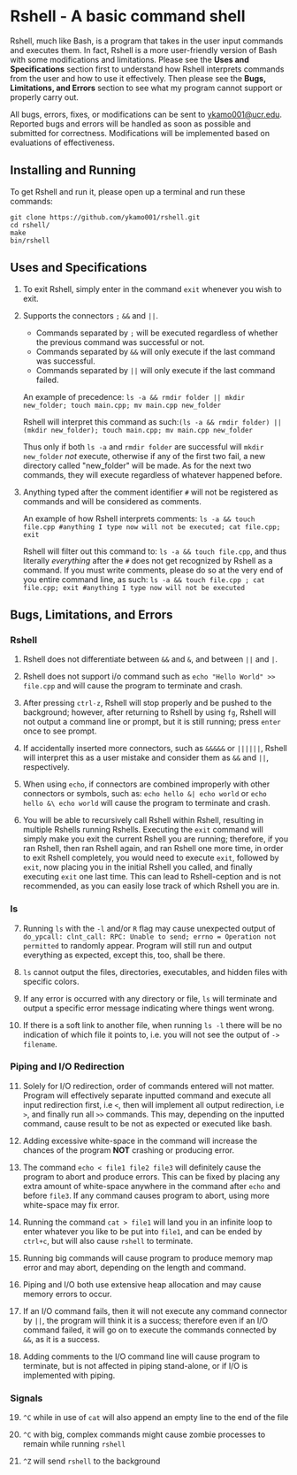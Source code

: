 # Rshell - A basic command shell
Rshell, much like Bash, is a program that takes in the user input commands and executes them.
In fact, Rshell is a more user-friendly version of Bash with some modifications and limitations.
Please see the **Uses and Specifications** section first to understand how Rshell interprets commands
from the user and how to use it effectively. Then please see the **Bugs, Limitations, and Errors** section
to see what my program cannot support or properly carry out.

All bugs, errors, fixes, or modifications can be sent to ykamo001@ucr.edu.
Reported bugs and errors will be handled as soon as possible and submitted for correctness.
Modifications will be implemented based on evaluations of effectiveness.

## Installing and Running
To get Rshell and run it, please open up a terminal and run these commands:
```
git clone https://github.com/ykamo001/rshell.git
cd rshell/
make
bin/rshell
```

## Uses and Specifications
1. To exit Rshell, simply enter in the command `exit` whenever you wish to exit.

2. Supports the connectors `;` `&&` and `||`.
	* Commands separated by `;` will be executed regardless of whether the previous command was successful or not.
	* Commands separated by `&&` will only execute if the last command was successful.
	* Commands separated by `||` will only execute if the last command failed.

	An example of precedence: `ls -a && rmdir folder || mkdir new_folder; touch main.cpp; mv main.cpp new_folder`

	Rshell will interpret this command as such:`(ls -a && rmdir folder) || (mkdir new_folder); touch main.cpp; mv main.cpp new_folder`
	
	Thus only if both `ls -a` and `rmdir folder` are successful will `mkdir new_folder` _not_ execute, otherwise if
	any of the first two fail, a new directory called "new_folder" will be made. As for the next two commands, 
	they will execute regardless of whatever happened before.

3. Anything typed after the comment identifier `#` will not be registered as commands and will be considered as comments.
	
	An example of how Rshell interprets comments: `ls -a && touch file.cpp #anything I type now will not be executed; cat file.cpp; exit`
	
	Rshell will filter out this command to: `ls -a && touch file.cpp`, and thus literally _everything_ after the `#` does not
	get recognized by Rshell as a command. 
	If you must write comments, please do so at the very end of you entire command line, as such:
	`ls -a && touch file.cpp ; cat file.cpp; exit #anything I type now will not be executed`

## Bugs, Limitations, and Errors
### Rshell
1. Rshell does not differentiate between `&&` and `&`, and between `||` and `|`.

2. Rshell  does not support i/o command such as `echo "Hello World" >> file.cpp` and will cause the program to terminate and crash.

3. After pressing `ctrl-z`, Rshell will stop properly and be pushed to the background; however, after returning to Rshell
by using `fg`, Rshell will not output a command line or prompt, but it is still running; press `enter` once to see prompt.

4. If accidentally inserted more connectors, such as `&&&&&` or `||||||`, Rshell will interpret this as a user mistake and consider 
them as `&&` and `||`, respectively.

5. When using `echo`, if connectors are combined improperly with other connectors or symbols, such as: `echo hello &| echo world` or
`echo hello &\ echo world` will cause the program to terminate and crash.

6. You will be able to recursively call Rshell within Rshell, resulting in multiple Rshells running Rshells. Executing the `exit` command
will simply make you exit the current Rshell you are running; therefore, if you ran Rshell, then ran Rshell again, and ran Rshell one more
time, in order to exit Rshell completely, you would need to execute `exit`, followed by `exit`, now placing you in the initial Rshell you
called, and finally executing `exit` one last time. This can lead to Rshell-ception and is not recommended, as you can easily lose track
of which Rshell you are in.

### ls
7. Running `ls` with the `-l` and/or `R` flag may cause unexpected output of 
`do_ypcall: clnt_call: RPC: Unable to send; errno = Operation not permitted` to randomly appear. Program will still run and output
everything as expected, except this, too, shall be there.

8. `ls` cannot output the files, directories, executables, and hidden files with specific colors.

9. If any error is occurred with any directory or file, `ls` will terminate and output a specific error message indicating where things
went wrong.

10. If there is a soft link to another file, when running `ls -l` there will be no indication of which file it points to, i.e. 
you will not see the output of `-> filename`.

### Piping and I/O Redirection
11. Solely for I/O redirection, order of commands entered will not matter. Program will effectively separate inputted command and execute 
all input redirection first, i.e `<`, then will implement all output redirection, i.e `>`, and finally run all `>>` commands. This may,
depending on the inputted command, cause result to be not as expected or executed like bash.

12. Adding excessive white-space in the command will increase the chances of the program **NOT** crashing or producing error.

13. The command `echo < file1 file2 file3` will definitely cause the program to abort and produce errors. This can be fixed by placing any
extra amount of white-space anywhere in the command after `echo` and before `file3`. If any command causes program to abort, using more 
white-space may fix error.

14. Running the command `cat > file1` will land you in an infinite loop to enter whatever you like to be put into `file1`, and can be ended
by `ctrl+c`, but will also cause `rshell` to terminate. 

15. Running big commands will cause program to produce memory map error and may abort, depending on the length and command.

16. Piping and I/O both use extensive heap allocation and may cause memory errors to occur. 

17. If an I/O command fails, then it will not execute any command connector by `||`, the program will think it is a success; therefore
even if an I/O command failed, it will go on to execute the commands connected by `&&`, as it is a success. 

18. Adding comments to the I/O command line will cause program to terminate, but is not affected in piping stand-alone, or if I/O
is implemented with piping.

### Signals
19. `^C` while in use of `cat` will also append an empty line to the end of the file

20. `^C` with big, complex commands might cause zombie processes to remain while running `rshell`

21. `^Z` will send `rshell` to the background
